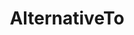 ---
blog: https://blog.alternativeto.net/
facebook: https://www.facebook.com/AlternativeTo
googleplus: https://plus.google.com/+alternativeto
images:
- alternativeto-icon.svg
- alternativeto-ar21.svg
logohandle: alternativeto
sort: alternativeto
title: AlternativeTo
twitter: https://x.com/alternativeto
website: https://alternativeto.net/
wikipedia: https://en.wikipedia.org/wiki/AlternativeTo
---